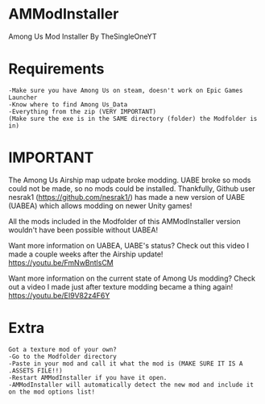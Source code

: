 # AMModInstaller
Among Us Mod Installer By TheSingleOneYT

# Requirements
```
-Make sure you have Among Us on steam, doesn't work on Epic Games Launcher
-Know where to find Among Us_Data
-Everything from the zip (VERY IMPORTANT)
(Make sure the exe is in the SAME directory (folder) the Modfolder is in)
```

# IMPORTANT

The Among Us Airship map udpate broke modding. UABE broke so mods could not be made, so no mods could be installed.
Thankfully, Github user nesrak1 (https://github.com/nesrak1/) has made a new version of UABE (UABEA) which allows modding
on newer Unity games!

All the mods included in the Modfolder of this AMModInstaller version wouldn't have been possible without UABEA!

Want more information on UABEA, UABE's status? Check out this video I made a couple weeks after the Airship update!
https://youtu.be/FmNwBntlsCM

Want more information on the current state of Among Us modding? Check out a video I made just after texture modding became a thing again!
https://youtu.be/EI9V82z4F6Y

# Extra
```
Got a texture mod of your own?
-Go to the Modfolder directory
-Paste in your mod and call it what the mod is (MAKE SURE IT IS A .ASSETS FILE!!)
-Restart AMModInstaller if you have it open.
-AMModInstaller will automatically detect the new mod and include it on the mod options list!
```
